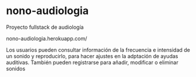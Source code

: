 # nono-audiologia

Proyecto fullstack de audiología

nono-audiologia.herokuapp.com/

Los usuarios pueden consultar información de la frecuencia e intensidad de un sonido y reproducirlo, para hacer ajustes en la adptación de ayudas auditivas.
También pueden registrarse para añadir, modificar o eliminar sonidos
